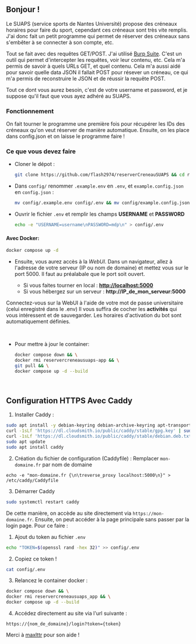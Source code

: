 ## Bonjour !
Le SUAPS (service sports de Nantes Université) propose des créneaux horaires pour faire du sport, cependant ces créneaux sont très vite remplis.
J'ai donc fait un petit programme qui permet de réserver des créneaux sans s'embêter à se connecter à son compte, etc.

Tout se fait avec des requêtes GET/POST. J'ai utilisé [Burp Suite](https://portswigger.net/burp/releases/professional-community-2024-8-5?requestededition=community&requestedplatform=). C'est un outil qui permet d'intercepter les requêtes, voir leur contenu, etc. Cela m'a permis de savoir à quels URLs GET, et quel contenu. Cela m'a aussi aidé pour savoir quelle data JSON il fallait POST pour résever un créneau, ce qui m'a permis de reconstruire le JSON et de réussir la requête POST.

Tout ce dont vous aurez besoin, c'est de votre username et password, et je suppose qu'il faut que vous ayez adhéré au SUAPS.


### Fonctionnement
On fait tourner le programme une première fois pour récupérer les IDs des créneaux qu'on veut réserver de manière automatique. Ensuite, on les place dans config.json et on laisse le programme faire !

### Ce que vous devez faire
- Cloner le dépot :
    ```bash
    git clone https://github.com/flash2974/reserverCreneauSUAPS && cd reserverCreneauSUAPS/
    ```
- Dans `config/` renommer `.example.env` en `.env`, et `example.config.json` en `config.json` : 
    ```bash
    mv config/.example.env config/.env && mv config/example.config.json config/config.json
    ```

- Ouvrir le fichier `.env` et remplir les champs **USERNAME** et **PASSWORD**
    ```bash
    echo -e "USERNAME=username\nPASSWORD=mdp\n" > config/.env
    ```

#### Avec Docker:
```bash
docker compose up -d
```
- Ensuite, vous aurez accès à la *WebUI*. Dans un navigateur, allez à l'adresse de votre serveur (IP ou nom de domaine) et mettez vous sur le port 5000. Il faut au préalabale que le port soit ouvert.

    - Si vous faites tourner en local : [**http://localhost:5000**](http://localhost:5000)
    - Si vous hébergez sur un serveur : **http://IP_de_mon_serveur:5000**

Connectez-vous sur la WebUI à l'aide de votre mot de passe universitaire (celui enregistré dans le .env)
Il vous suffira de cocher les **activités** qui vous intéressent et de sauvegarder. Les horaires d'activation du bot sont automatiquement définies.

<br>

- Pour mettre à jour le container:

    ```bash
    docker compose down && \
    docker rmi reservercreneausuaps-app && \
    git pull && \
    docker compose up -d --build
    ```
    
<br>

## Configuration HTTPS Avec Caddy
1. Installer Caddy :
```bash
sudo apt install -y debian-keyring debian-archive-keyring apt-transport-https
curl -1sLf 'https://dl.cloudsmith.io/public/caddy/stable/gpg.key' | sudo tee /etc/apt/trusted.gpg.d/caddy.asc
curl -1sLf 'https://dl.cloudsmith.io/public/caddy/stable/debian.deb.txt' | sudo tee /etc/apt/sources.list.d/caddy.list
sudo apt update
sudo apt install caddy
```

2. Création du fichier de configuration (Caddyfile) : Remplacer `mon-domaine.fr` par nom de domaine
```
echo -e "mon-domaine.fr {\n\treverse_proxy localhost:5000\n}" > /etc/caddy/Caddyfile
```

3. Démarrer Caddy
```bash
sudo systemctl restart caddy
```

De cette manière, on accède au site directement via `https://mon-domaine.fr`.
Ensuite, on peut accéder à la page principale sans passer par la login page.
Pour ce faire :

1. Ajout du token au fichier `.env`
```bash
echo "TOKEN=$(openssl rand -hex 32)" >> config/.env
```

2. Copiez ce token !
```bash
cat config/.env
```

3. Relancez le container docker :
```bash
docker compose down && \
docker rmi reservercreneausuaps_app && \
docker compose up -d --build
```

4. Accédez directement au site via l'url suivante :
```
https://{nom_de_domaine}/login?token={token}
```

Merci à [maxlttr](https://github.com/maxlttr1) pour son aide !

